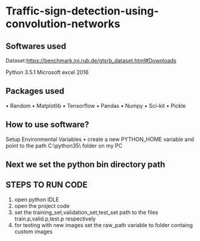 # Traffic-sign-detection-using-convolution-networks



## Softwares used

Dataset:https://benchmark.ini.rub.de/gtsrb_dataset.html#Downloads

Python 3.5.1
Microsoft excel 2016

## Packages used
•	Random
•	Matplotlib
•	Tensorflow 
•	Pandas
•	Numpy
•	Sci-kit
•	Pickle




## How to use software?

Setup Environmental Variables
•	create a new PYTHON_HOME variable and point to the path  C:\python35\ folder on my PC

## Next we set the python bin directory path 

## STEPS TO RUN CODE
1.	open python IDLE
2.	open the project code
3.	set the training_set,validation_set,test_set  path to the files train.p,valid.p,test.p respectively
4.	for testing with new images set the raw_path variable to folder containg custom images
